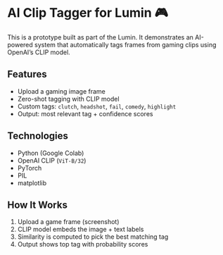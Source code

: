 # AI Clip Tagger for Lumin 🎮

This is a prototype built as part of the Lumin. It demonstrates an AI-powered system that automatically tags frames from gaming clips using OpenAI’s CLIP model.

##  Features

- Upload a gaming image frame
- Zero-shot tagging with CLIP model
- Custom tags: `clutch`, `headshot`, `fail`, `comedy`, `highlight`
- Output: most relevant tag + confidence scores

## Technologies

- Python (Google Colab)
- OpenAI CLIP (`ViT-B/32`)
- PyTorch
- PIL
- matplotlib

## How It Works

1. Upload a game frame (screenshot)
2. CLIP model embeds the image + text labels
3. Similarity is computed to pick the best matching tag
4. Output shows top tag with probability scores
